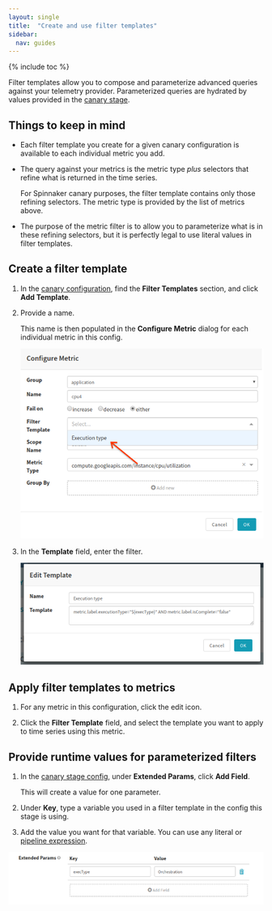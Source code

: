 ```yaml
---
layout: single
title:  "Create and use filter templates"
sidebar:
  nav: guides
---
```


{% include toc %}

Filter templates allow you to compose and parameterize advanced queries against
your telemetry provider. Parameterized queries are hydrated by values provided
in the [canary stage](/guides/user/canary/stage/#extended-params).

## Things to keep in mind

* Each filter template you create for a given canary configuration is available
to each individual metric you add.

* The query against your metrics is the metric type _plus_ selectors that refine
what is returned in the time series.

   For Spinnaker canary purposes, the filter template contains only those
   refining selectors. The metric type is provided by the list of metrics above.

* The purpose of the metric filter is to allow you to parameterize what
is in these refining selectors, but it is perfectly legal to use literal
values in filter templates.

## Create a filter template

1. In the [canary configuration](/guides/user/canary/config/), find the __Filter
Templates__ section, and click __Add Template__.

1. Provide a name.

   This name is then populated in the __Configure Metric__ dialog for each
   individual metric in this config.

   ![Simple query template](/guides/user/canary/config/filter_templates/configure_metric_dialog.png)

1. In the __Template__ field, enter the filter.

   ![Simple query template](/guides/user/canary/config/filter_templates/a_filter_template.png)

## Apply filter templates to metrics

1. For any metric in this configuration, click the edit icon.

1. Click the __Filter Template__ field, and select the template you want to
apply to time series using this metric.

## Provide runtime values for parameterized filters

1. In the [canary stage config](/guides/user/canary/stage/), under __Extended
Params__, click __Add Field__.

   This will create a value for one parameter.

2. Under __Key__, type a variable you used in a filter template in the config
this stage is using.

3. Add the value you want for that variable. You can use any literal or
   [pipeline expression](/guides/user/pipeline-expressions/).

![](/guides/user/canary/config/filter_templates/extended_params.png)
